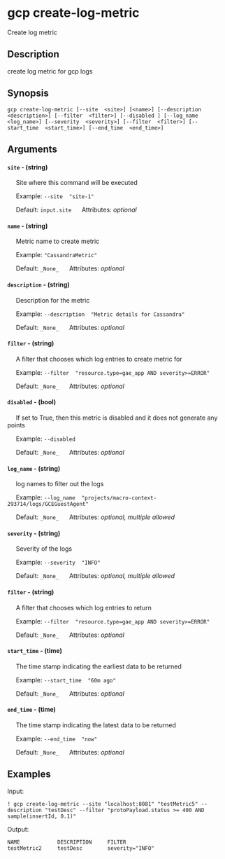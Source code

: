 # gcp create-log-metric

Create log metric

## Description

create log metric for gcp logs

## Synopsis

`gcp create-log-metric [--site  <site>] [<name>] [--description  <description>] [--filter  <filter>] [--disabled ] [--log_name  <log_name>] [--severity  <severity>] [--filter  <filter>] [--start_time  <start_time>] [--end_time  <end_time>]`

## Arguments


#### `site` - (string)

&nbsp;&nbsp;&nbsp;&nbsp; Site where this command will be executed  

&nbsp;&nbsp;&nbsp;&nbsp; Example:  `--site  "site-1"`

&nbsp;&nbsp;&nbsp;&nbsp; Default: `input.site`
&nbsp;&nbsp;&nbsp;&nbsp; Attributes: _optional_  


#### `name` - (string)

&nbsp;&nbsp;&nbsp;&nbsp; Metric name to create metric  

&nbsp;&nbsp;&nbsp;&nbsp; Example:  `"CassandraMetric"`

&nbsp;&nbsp;&nbsp;&nbsp; Default: `_None_`
&nbsp;&nbsp;&nbsp;&nbsp; Attributes: _optional_  


#### `description` - (string)

&nbsp;&nbsp;&nbsp;&nbsp; Description for the metric  

&nbsp;&nbsp;&nbsp;&nbsp; Example:  `--description  "Metric details for Cassandra"`

&nbsp;&nbsp;&nbsp;&nbsp; Default: `_None_`
&nbsp;&nbsp;&nbsp;&nbsp; Attributes: _optional_  


#### `filter` - (string)

&nbsp;&nbsp;&nbsp;&nbsp; A filter that chooses which log entries to create metric for  

&nbsp;&nbsp;&nbsp;&nbsp; Example:  `--filter  "resource.type=gae_app AND severity>=ERROR"`

&nbsp;&nbsp;&nbsp;&nbsp; Default: `_None_`
&nbsp;&nbsp;&nbsp;&nbsp; Attributes: _optional_  


#### `disabled` - (bool)

&nbsp;&nbsp;&nbsp;&nbsp; If set to True, then this metric is disabled and it does not generate any points  

&nbsp;&nbsp;&nbsp;&nbsp; Example:  `--disabled  `

&nbsp;&nbsp;&nbsp;&nbsp; Default: `_None_`
&nbsp;&nbsp;&nbsp;&nbsp; Attributes: _optional_  


#### `log_name` - (string)

&nbsp;&nbsp;&nbsp;&nbsp; log names to filter out the logs  

&nbsp;&nbsp;&nbsp;&nbsp; Example:  `--log_name  "projects/macro-context-293714/logs/GCEGuestAgent"`

&nbsp;&nbsp;&nbsp;&nbsp; Default: `_None_`
&nbsp;&nbsp;&nbsp;&nbsp; Attributes: _optional, multiple allowed_  


#### `severity` - (string)

&nbsp;&nbsp;&nbsp;&nbsp; Severity of the logs  

&nbsp;&nbsp;&nbsp;&nbsp; Example:  `--severity  "INFO"`

&nbsp;&nbsp;&nbsp;&nbsp; Default: `_None_`
&nbsp;&nbsp;&nbsp;&nbsp; Attributes: _optional, multiple allowed_  


#### `filter` - (string)

&nbsp;&nbsp;&nbsp;&nbsp; A filter that chooses which log entries to return  

&nbsp;&nbsp;&nbsp;&nbsp; Example:  `--filter  "resource.type=gae_app AND severity>=ERROR"`

&nbsp;&nbsp;&nbsp;&nbsp; Default: `_None_`
&nbsp;&nbsp;&nbsp;&nbsp; Attributes: _optional_  


#### `start_time` - (time)

&nbsp;&nbsp;&nbsp;&nbsp; The time stamp indicating the earliest data to be returned  

&nbsp;&nbsp;&nbsp;&nbsp; Example:  `--start_time  "60m ago"`

&nbsp;&nbsp;&nbsp;&nbsp; Default: `_None_`
&nbsp;&nbsp;&nbsp;&nbsp; Attributes: _optional_  


#### `end_time` - (time)

&nbsp;&nbsp;&nbsp;&nbsp; The time stamp indicating the latest data to be returned  

&nbsp;&nbsp;&nbsp;&nbsp; Example:  `--end_time  "now"`

&nbsp;&nbsp;&nbsp;&nbsp; Default: `_None_`
&nbsp;&nbsp;&nbsp;&nbsp; Attributes: _optional_  



## Examples

Input: 
```
! gcp create-log-metric --site "localhost:8081" "testMetric5" --description "testDesc" --filter "protoPayload.status >= 400 AND sample(insertId, 0.1)"
```
Output: 
```
NAME            DESCRIPTION     FILTER 
testMetric2     testDesc        severity="INFO"
```

